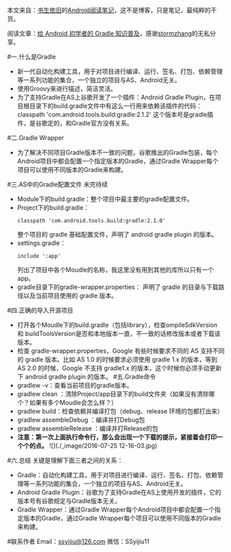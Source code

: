 本文来自：[书生依旧](https://github.com/ssyijiu)的[Android阅读笔记](https://github.com/ssyijiu/Android-ReadingNotes)，这不是博客，只是笔记，最纯粹的干货。

阅读文章：[给 Android 初学者的 Gradle 知识普及](http://stormzhang.com/android/2016/07/02/gradle-for-android-beginners/)，感谢[stormzhang](http://stormzhang.com/)的无私分享。

#一.什么是Gradle
- 新一代自动化构建工具，用于对项目进行编译、运行、签名、打包、依赖管理等一系列功能的集合，一个独立的项目与AS、Android无关。
- 使用Groovy来进行描述，简洁灵活。
- 为了支持Gradle在AS上谷歌开发了一个插件：Android Gradle Plugin，在项目根目录下的build.gradle文件中有这么一行用来依赖该插件的代码：classpath 'com.android.tools.build:gradle:2.1.2' 这个版本号是gradle插件，是谷歌定的，和Gradle官方没有关系。

#二.Gradle Wrapper
- 为了解决不同项目Gradle版本不一致的问题，谷歌推出的Gradle包装，每个Android项目中都会配置一个指定版本的Gradle，通过Gradle Wrapper每个项目可以使用不同版本的Gradle来构建。

#三.AS中的Gradle配置文件
未完待续
- Module下的build.gradle：整个项目中最主要的gradle配置文件。
- Project下的build.gradle：
    ```
    classpath 'com.android.tools.build:gradle:2.1.0'
    ```
    整个项目的 gradle 基础配置文件，声明了 android gradle plugin 的版本。
- settings.gradle：
    ```
    include ':app'
    ```
    列出了项目中各个Moudle的名称，我这里没有用到其他的库所以只有一个app。
- gradle目录下的gradle-wrapper.properties：
    声明了 gradle 的目录与下载路径以及当前项目使用的 gradle 版本。

#四.正确的导入开源项目
- 打开各个Moudle下的build.gradle（包括library），检查ompileSdkVersion 和 buildToolsVersion是否和本地版本一直，不一致的话修改版本或者下载该版本。
- 检查 gradle-wrapper.properties，Google 有些时候要求不同的 AS 支持不同的 gradle 版本。比如 AS 1.0 的时候要求必须使用 gradle 1.x 的版本，等到 AS 2.0 的时候，Google 不支持 gradle1.x 的版本，这个时候你必须手动更新下 android gradle plugin 的版本。
#五.Gradle命令
- gradlew -v：查看当前项目的gradle版本。
- gradlew clean ：清除Project/app目录下的build文件夹（如果没有清除哪个？如果有多个Moudle会怎么样？）
- gradlew build：检查依赖并编译打包（debug、release 环境的包都打出来）
- gradlew assembleDebug ：编译并打Debug包
- gradlew assembleRelease ：编译并打Release的包
- **注意：第一次上面执行命令行，那么会出现一个下载的提示，紧接着会打印一个个的点。**
    ![](./_image/2016-07-25 12-16-03.jpg)

#六.总结
关键是理解下面三者之间的关系：
- Gradle：自动化构建工具，用于对项目进行编译、运行、签名、打包、依赖管理等一系列功能的集合，一个独立的项目与AS、Android无关。
- Android Gradle Plugin：谷歌为了支持Gradle在AS上使用开发的插件，它的版本号有谷歌规定与Gradle版本无关。
- Gradle Wrapper：通过Gradle Wrapper每个Android项目中都会配置一个指定版本的Gradle，通过Gradle Wrapper每个项目可以使用不同版本的Gradle来构建。

#联系作者
Email：ssyijiu@126.com
微信：SSyijiu11


